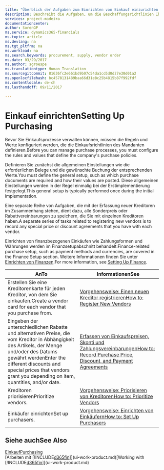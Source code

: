 ```yaml
---
title: "Überblick der Aufgaben zum Einrichten von Einkauf einzurichten | Microsoft Docs"
description: Beschreibt die Aufgaben, um die Beschaffungsrichtlinien Ihres Mandanten festzulegen und Ihre Einkaufsprozesse einzurichten.
services: project-madeira
documentationcenter: 
author: SorenGP
ms.service: dynamics365-financials
ms.topic: article
ms.devlang: na
ms.tgt_pltfrm: na
ms.workload: na
ms.search.keywords: procurement, supply, vendor order
ms.date: 03/29/2017
ms.author: sgroespe
ms.translationtype: Human Translation
ms.sourcegitcommit: 81636fc2e661bd9b07c54da1cd5d0d27e30d01a2
ms.openlocfilehash: bc4578131489baa66d31e8c25b4815b87f992fdf
ms.contentlocale: de-ch
ms.lasthandoff: 09/11/2017

---
```

# <a name="setting-up-purchasing"></a><span data-ttu-id="b056c-103">Einkauf einrichten</span><span class="sxs-lookup"><span data-stu-id="b056c-103">Setting Up Purchasing</span></span>
<span data-ttu-id="b056c-104">Bevor Sie Einkaufsprozesse verwalten können, müssen die Regeln und Werte konfiguriert werden, die die Einkaufsrichtlinien des Mandanten definieren.</span><span class="sxs-lookup"><span data-stu-id="b056c-104">Before you can manage purchase processes, you must configure the rules and values that define the company's purchase policies.</span></span>

<span data-ttu-id="b056c-105">Definieren Sie zunächst die allgemeinen Einstellungen wie die erforderlichen Belege und die gewünschte Buchung der entsprechenden Werte.</span><span class="sxs-lookup"><span data-stu-id="b056c-105">You must define the general setup, such as which purchase documents are required and how their values are posted.</span></span> <span data-ttu-id="b056c-106">Diese allgemeinen Einstellungen werden in der Regel einmalig bei der Erstimplementierung festgelegt.</span><span class="sxs-lookup"><span data-stu-id="b056c-106">This general setup is typically performed once during the initial implementation.</span></span>

<span data-ttu-id="b056c-107">Eine separate Reihe von Aufgaben, die mit der Erfassung neuer Kreditoren im Zusammenhang stehen, dient dazu, alle Sonderpreis oder Rabattvereinbarungen zu speichern, die Sie mit einzelnen Kreditoren haben.</span><span class="sxs-lookup"><span data-stu-id="b056c-107">A separate series of tasks related to registering new vendors is to record any special price or discount agreements that you have with each vendor.</span></span>

<span data-ttu-id="b056c-108">Einrichten von finanzbezogenen Einkäufen wie Zahlungsformen und Währungen werden im Finanzsetupabschnitt behandelt.</span><span class="sxs-lookup"><span data-stu-id="b056c-108">Finance-related purchase setup, such as payment methods and currencies, are covered in the Finance Setup section.</span></span> <span data-ttu-id="b056c-109">Weitere Informationen finden Sie unter [Einrichten von Finanzen](finance-setup-finance.md).</span><span class="sxs-lookup"><span data-stu-id="b056c-109">For more information, see [Setting Up Finance](finance-setup-finance.md).</span></span>

| <span data-ttu-id="b056c-110">An</span><span class="sxs-lookup"><span data-stu-id="b056c-110">To</span></span> | <span data-ttu-id="b056c-111">Informationen</span><span class="sxs-lookup"><span data-stu-id="b056c-111">See</span></span> |
| --- | --- |
| <span data-ttu-id="b056c-112">Erstellen Sie eine Kreditorenkarte für jeden Kreditor, von dem Sie einkaufen.</span><span class="sxs-lookup"><span data-stu-id="b056c-112">Create a vendor card for each vendor that you purchase from.</span></span> |[<span data-ttu-id="b056c-113">Vorgehensweise: Einen neuen Kreditor registrieren</span><span class="sxs-lookup"><span data-stu-id="b056c-113">How to: Register New Vendors</span></span>](purchasing-how-register-new-vendors.md) |
| <span data-ttu-id="b056c-114">Eingeben der unterschiedlichen Rabatte und alternativen Preise, die vom Kreditor in Abhängigkeit des Artikels, der Menge und/oder des Datums gewährt werden</span><span class="sxs-lookup"><span data-stu-id="b056c-114">Enter the different discounts and special prices that vendors grant you depending on item, quantities, and/or date.</span></span> |[<span data-ttu-id="b056c-115">Erfassen von Einkaufspreisen, Skonti und Zahlungsvereinbarungen</span><span class="sxs-lookup"><span data-stu-id="b056c-115">How to: Record Purchase Price, Discount, and Payment Agreements</span></span>](purchasing-how-record-purchase-price-discount-payment-agreements.md) |
| <span data-ttu-id="b056c-116">Kreditoren priorisieren</span><span class="sxs-lookup"><span data-stu-id="b056c-116">Prioritize vendors.</span></span> |[<span data-ttu-id="b056c-117">Vorgehensweise: Priorisieren von Kreditoren</span><span class="sxs-lookup"><span data-stu-id="b056c-117">How to: Prioritize Vendors</span></span>](purchasing-how-prioritize-vendors.md) |
| <span data-ttu-id="b056c-118">Einkäufer einrichten</span><span class="sxs-lookup"><span data-stu-id="b056c-118">Set up purchasers.</span></span> |[<span data-ttu-id="b056c-119">Vorgehensweise: Einrichten von Einkäufern</span><span class="sxs-lookup"><span data-stu-id="b056c-119">How to: Set Up Purchasers</span></span>](purchasing-how-setup-purchasers.md) |

## <a name="see-also"></a><span data-ttu-id="b056c-120">Siehe auch</span><span class="sxs-lookup"><span data-stu-id="b056c-120">See Also</span></span>
[<span data-ttu-id="b056c-121">Einkauf</span><span class="sxs-lookup"><span data-stu-id="b056c-121">Purchasing</span></span>](purchasing-manage-purchasing.md)  
<span data-ttu-id="b056c-122">[Arbeiten mit [!INCLUDE[d365fin](includes/d365fin_md.md)]](ui-work-product.md)</span><span class="sxs-lookup"><span data-stu-id="b056c-122">[Working with [!INCLUDE[d365fin](includes/d365fin_md.md)]](ui-work-product.md)</span></span>

